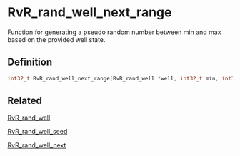 # RvR_rand_well_next_range

Function for generating a pseudo random number between min and max based on the provided well state.

## Definition

```c
int32_t RvR_rand_well_next_range(RvR_rand_well *well, int32_t min, int32_t max);
```

## Related

[RvR_rand_well](/rvr/rvr/rand_well)

[RvR_rand_well_seed](/rvr/rvr/rand_well_seed)

[RvR_rand_well_next](/rvr/rvr/rand_well_next)
